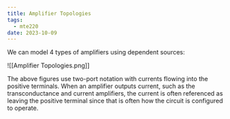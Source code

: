 ```yaml
---
title: Amplifier Topologies
tags:
  - mte220
date: 2023-10-09
---
```

We can model 4 types of amplifiers using dependent sources:

![[Amplifier Topologies.png]]

The above figures use two-port notation with currents flowing into the positive terminals.
When an amplifier outputs current, such as the transconductance and current amplifiers, the current is often referenced as leaving the positive terminal since that is often how the circuit is configured to operate.

